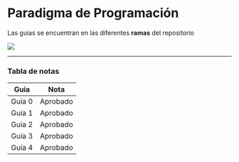 # Paradigma de Programación
Las guias se encuentran en las diferentes **ramas** del repositorio

![](https://i.imgur.com/g5rugPj.png)

----
### Tabla de notas
Guia  | Nota
------------- | -------------
Guía 0  | Aprobado
Guía 1  | Aprobado
Guía 2  | Aprobado
Guía 3  | Aprobado
Guía 4  | Aprobado
